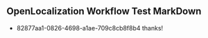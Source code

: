 ## OpenLocalization Workflow Test MarkDown
* 82877aa1-0826-4698-a1ae-709c8cb8f8b4 thanks!

<!--HONumber=Jul16_HO4-->



